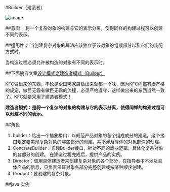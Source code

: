 ﻿#Builder（建造者）

![image](http://hi.csdn.net/attachment/201101/2/0_1293958973l0eX.gif)

##意图：
将一个复杂对象的构建与它的表示分离，使得同样的构建过程可以创建不同的表示。

##适用性：
当创建复杂对象的算法应该独立于该对象的组成部分以及它们的装配方式时。

当构造过程必须允许被构造的对象有不同的表示时。

##下面摘自文章[设计模式之建造者模式（Builder）](http://www.cnblogs.com/BeyondAnyTime/archive/2012/07/19/2599980.html)<br />

KFC做出来的东西，不论是全国哪家店做出来就都一个味，因为KFC内部有很严格的规定，做巨无霸有做巨无霸的流程，必须严格遵守，这样做出来的东西当然一致了。KFC就是采用了建造者模式！<br />

**建造者模式：是将一个复杂的对象的构建与它的表示分离，使得同样的构建过程可以创建不同的表示。**

##角色
1. builder：给出一个抽象接口，以规范产品对象的各个组成成分的建造。这个接口规定要实现复杂对象的哪些部分的创建，并不涉及具体的对象部件的创建。
2. ConcreteBuilder：实现Builder接口，针对不同的商业逻辑，具体化复杂对象的各部分的创建。 在建造过程完成后，提供产品的实例。
3. Director：调用具体建造者来创建复杂对象的各个部分，在指导者中不涉及具体产品的信息，只负责保证对象各部分完整创建或按某种顺序创建。
4. Product：要创建的复杂对象。

##java 实例

